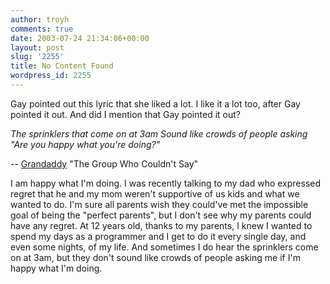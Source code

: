 ```yaml
---
author: troyh
comments: true
date: 2003-07-24 21:34:06+00:00
layout: post
slug: '2255'
title: No Content Found
wordpress_id: 2255
---
```


Gay pointed out this lyric that she liked a lot. I like it a lot too, after Gay pointed it out. And did I mention that Gay pointed it out?

_The sprinklers that come on at 3am
Sound like crowds of people asking
"Are you happy what you're doing?"_

-- [Grandaddy](http://www.grandaddylandscape.com/) "The Group Who Couldn't Say"

I am happy what I'm doing. I was recently talking to my dad who expressed regret that he and my mom weren't supportive of us kids and what we wanted to do. I'm sure all parents wish they could've met the impossible goal of being the "perfect parents", but I don't see why my parents could have any regret. At 12 years old, thanks to my parents, I knew I wanted to spend my days as a programmer and I get to do it every single day, and even some nights, of my life. And sometimes I do hear the sprinklers come on at 3am, but they don't sound like crowds of people asking me if I'm happy what I'm doing.
